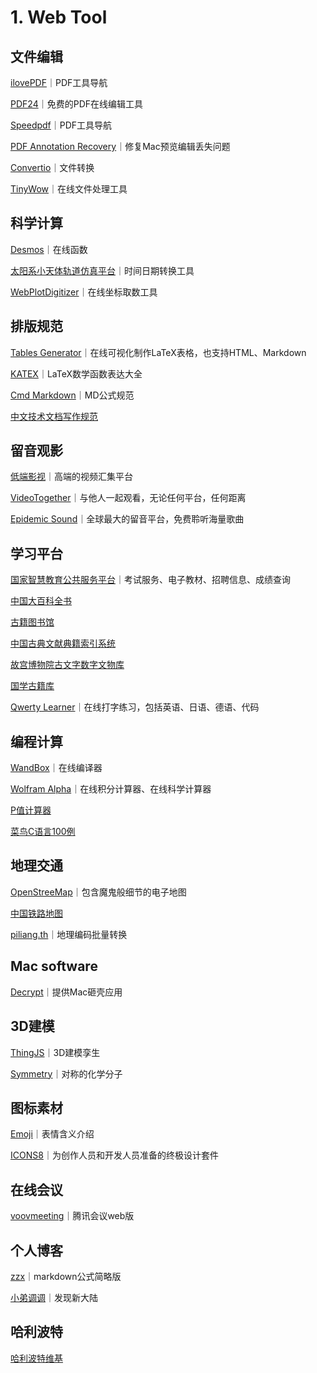 # 1. Web Tool

## 文件编辑

[ilovePDF](https://www.ilovepdf.com/zh-cn)｜PDF工具导航

[PDF24](https://tools.pdf24.org/zh/)｜免费的PDF在线编辑工具

[Speedpdf](https://speedpdf.com/zh-cn/)｜PDF工具导航

[PDF Annotation Recovery](https://julihoh.github.io/pdf\_annotation\_fix/web-app/dist/index.html)｜修复Mac预览编辑丢失问题

[Convertio](https://convertio.co/zh/)｜文件转换

[TinyWow](https://tinywow.com)｜在线文件处理工具

## 科学计算

[Desmos](https://www.desmos.com/calculator?lang=zh-CN)｜在线函数

[太阳系小天体轨道仿真平台](https://astorb.com/tools/cvtdate)｜时间日期转换工具

[WebPlotDigitizer](https://apps.automeris.io/wpd/index.zh\_CN.html)｜在线坐标取数工具

## 排版规范

[Tables Generator](https://www.tablesgenerator.com/latex\_tables)｜在线可视化制作LaTeX表格，也支持HTML、Markdown

[KATEX](https://katex.org/docs/supported.html)｜LaTeX数学函数表达大全

[Cmd Markdown](https://www.zybuluo.com/codeep/note/163962)｜MD公式规范

[中文技术文档写作规范](https://zh-style-guide.readthedocs.io/zh-cn/latest/index.html)

## 留音观影

[低端影视](https://ddys.info)｜高端的视频汇集平台

[VideoTogether](https://videotogether.github.io/zh-cn/)｜与他人一起观看，无论任何平台，任何距离

[Epidemic Sound](https://www.epidemicsound.com)｜全球最大的留音平台，免费聆听海量歌曲

## 学习平台

[国家智慧教育公共服务平台](https://www.smartedu.cn)｜考试服务、电子教材、招聘信息、成绩查询

[中国大百科全书](https://www.zgbk.com)

[古籍图书馆](https://www.shuge.org/)

[中国古典文献典籍索引系统](https://www.wenxianxue.cn)

[故宫博物院古文字数字文物库](https://digicol.dpm.org.cn/specialTopic/view/1)

[国学古籍库](http://www.80wjl.com)

[Qwerty Learner](https://qwerty.kaiyi.cool)｜在线打字练习，包括英语、日语、德语、代码

## 编程计算

[WandBox](https://wandbox.org)｜在线编译器

[Wolfram Alpha](https://www.wolframalpha.com)｜在线积分计算器、在线科学计算器

[P值计算器](https://purecalculators.com/zh-CN/p-value-calculator#h-0-gen)

[菜鸟C语言100例](https://www.runoob.com/cprogramming/c-100-examples.html)

## 地理交通

[OpenStreeMap](https://www.openstreetmap.org/)｜包含魔鬼般细节的电子地图

[中国铁路地图](http://cnrail.geogv.org/zhcn/about?useMapboxGl=false)

[piliang.th](https://www.piliang.tech/geocoding)｜地理编码批量转换

## Mac software

[Decrypt](https://decrypt.day)｜提供Mac砸壳应用

## 3D建模

[ThingJS](http://www.thingjs.com/guide/)｜3D建模孪生

[Symmetry](https://symotter.org)｜对称的化学分子

## 图标素材

[Emoji](https://www.emojiall.com/zh-hans)｜表情含义介绍

[ICONS8](https://igoutu.cn)｜为创作人员和开发人员准备的终极设计套件

## 在线会议

[voovmeeting](https://voovmeeting.com/r)｜腾讯会议web版

## 个人博客

[zzx](http://home.ustc.edu.cn/\~zzx2002/new/2021/08/04/mathjax/)｜markdown公式简略版

[小弟调调](https://wangchujiang.com/#/)｜发现新大陆

## 哈利波特

[哈利波特维基](https://harrypotter.fandom.com/zh/wiki/)
